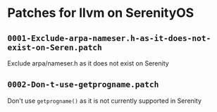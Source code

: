 # Patches for llvm on SerenityOS

## `0001-Exclude-arpa-nameser.h-as-it-does-not-exist-on-Seren.patch`

Exclude arpa/nameser.h as it does not exist on Serenity


## `0002-Don-t-use-getprogname.patch`

Don't use `getprogname()` as it is not currently supported in Serenity

